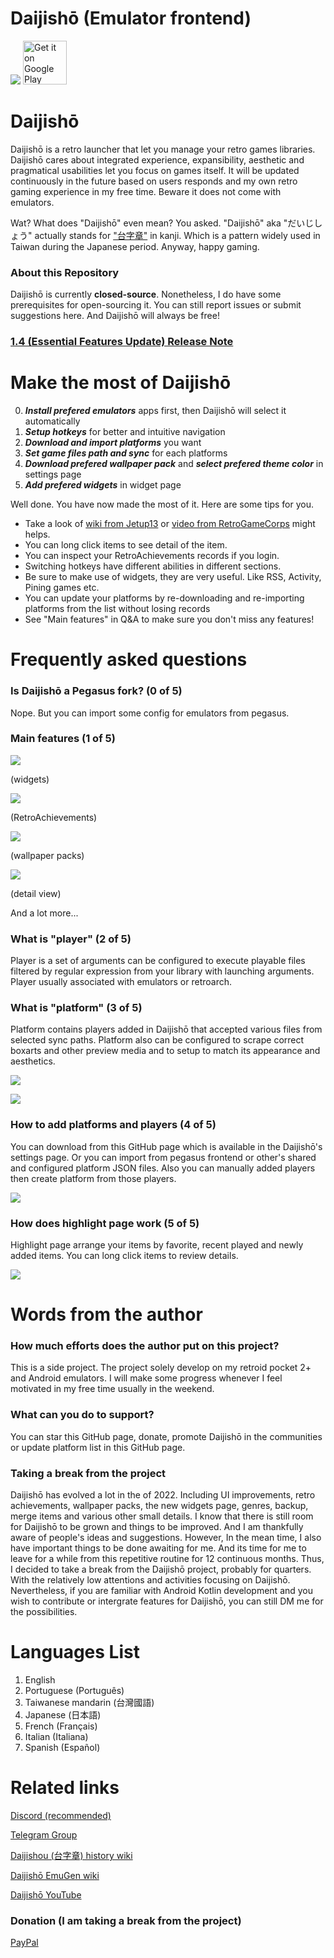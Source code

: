 # Daijishō (Emulator frontend)
![](/imgs/cover.png)
<a href='https://play.google.com/store/apps/details?id=com.magneticchen.daijishou'><img alt='Get it on Google Play' src='https://cdn.rawgit.com/steverichey/google-play-badge-svg/master/img/en_get.svg' height='70px'/></a>

# Daijishō
Daijishō is a retro launcher that let you manage your retro games libraries. Daijishō cares about integrated experience, expansibility, aesthetic and pragmatical usabilities let you focus on games itself. It will be updated continuously in the future based on users responds and my own retro gaming experience in my free time. Beware it does not come with emulators.

Wat? What does "Daijishō" even mean? You asked. "Daijishō" aka "だいじしょう" actually stands for ["台字章"](https://zh.wikipedia.org/wiki/%E8%87%BA%E7%81%A3%E7%B8%BD%E7%9D%A3%E5%BA%9C%E6%96%87%E5%AE%98%E6%9C%8D%E8%A3%9D) in kanji. Which is a pattern widely used in Taiwan during the Japanese period. Anyway, happy gaming.

### About this Repository
Daijishō is currently **closed-source**. Nonetheless, I do have some prerequisites for open-sourcing it. You can still report issues or submit suggestions here. And Daijishō will always be free!

<!-- ### What's next? (1.4) (Planned to start working on it in 2023)
 - Items set (Merge discs and regions)
 - [Backup](/imgs/1_4_backup.png) and [restore](/imgs/1_4_restore.png) options
 - [Wallpaper](/imgs/1_4_wallpaper.png)
 - Better [settings](/imgs/1_4_settings.png) page and [logger](/imgs/1_4_logger.png) for debugging and [DSESS](/DSESS.md)
 - New [simplified](/imgs/1_4_platforms.png) and [synchronization](/imgs/1_4_synchronization.png) UIs
 - And more... -->
 ### [1.4 (Essential Features Update) Release Note](/release-notes/1_4_release_note.md)


# Make the most of Daijishō
 0. ***Install prefered emulators*** apps first, then Daijishō will select it automatically
 1. ***Setup hotkeys*** for better and intuitive navigation
 2. ***Download and import platforms*** you want
 3. ***Set game files path and sync*** for each platforms
 4. ***Download prefered wallpaper pack*** and ***select prefered theme color*** in settings page
 5. ***Add prefered widgets*** in widget page

Well done. You have now made the most of it. Here are some tips for you.
 - Take a look of [wiki from Jetup13](https://github.com/Jetup13/Retroid-Pocket-2-Plus-Wiki/wiki/Front-Ends#daijishou) or [video from RetroGameCorps](https://www.youtube.com/watch?v=l-AhfEGuMao) might helps.
 - You can long click items to see detail of the item.
 - You can inspect your RetroAchievements records if you login.
 - Switching hotkeys have different abilities in different sections.
 - Be sure to make use of widgets, they are very useful. Like RSS, Activity, Pining games etc.
 - You can update your platforms by re-downloading and re-importing platforms from the list without losing records
 - See "Main features" in Q&A to make sure you don't miss any features!

# Frequently asked questions
### Is Daijishō a Pegasus fork? (0 of 5)
Nope. But you can import some config for emulators from pegasus.

### Main features (1 of 5)
<!-- Daijishō also allow you to: -->
 <!-- - manage apps
 - search items
 - download wallpaper packs
 - RetroAchievements
 - hotkeys
 - theme-colors
 - video background
 - detail view by long click
 - suggest similar items for item
 - widgets page (with widgets of activities, random, pin and play etc.)
 - sound effects.
 - RSS Feed -->

![](/release-notes/1_4_release_note/appearance_wallpaper.png)

(widgets)

![](/imgs/achievement_5.png)

(RetroAchievements)

![](/imgs/platform_wallpapers_pack_2.png)

(wallpaper packs)

![](/release-notes/1_4_release_note/appearance_general.png)

(detail view)

And a lot more...

### What is "player" (2 of 5)
Player is a set of arguments can be configured to execute playable files filtered by regular expression from your library with launching arguments. Player usually associated with emulators or retroarch.

### What is "platform" (3 of 5)
Platform contains players added in Daijishō that accepted various files from selected sync paths. Platform also can be configured to scrape correct boxarts and other preview media and to setup to match its appearance and aesthetics.

![](/release-notes/1_4_release_note/appearance_general_2.png)

![](/imgs/platform_library.png)

### How to add platforms and players (4 of 5)
You can download from this GitHub page which is available in the Daijishō's settings page. Or you can import from pegasus frontend or other's shared and configured platform JSON files. Also you can manually added players then create platform from those players.

![](/imgs/download_platforms.png)

### How does highlight page work (5 of 5)
Highlight page arrange your items by favorite, recent played and newly added items. You can long click items to review details.

![](/imgs/highlight.png)


# Words from the author
### How much efforts does the author put on this project?
This is a side project. The project solely develop on my retroid pocket 2+ and Android emulators. I will make some progress whenever I feel motivated in my free time usually in the weekend.

### What can you do to support?
You can star this GitHub page, donate, promote Daijishō in the communities or update platform list in this GitHub page.
<!-- You can star this GitHub page, donate, promote Daijishō in the communities, summit your problems and ideas or update platform list in this GitHub page. -->

### Taking a break from the project
Daijishō has evolved a lot in the of 2022. Including UI improvements, retro achievements, wallpaper packs, the new widgets page, genres, backup, merge items and various other small details. I know that there is still room for Daijishō to be grown and things to be improved. And I am thankfully aware of people's ideas and suggestions. However, In the mean time, I also have important things to be done awaiting for me. And its time for me to leave for a while from this repetitive routine for 12 continuous months. Thus, I decided to take a break from the Daijishō project, probably for quarters. With the relatively low attentions and activities focusing on Daijishō. Nevertheless, if you are familiar with Android Kotlin development and you wish to contribute or intergrate features for Daijishō, you can still DM me for the possibilities.

<!-- # TODO (Might or might not)
 - Localization
 - Android platform
 - Better GDI format support
 - Background music
 - Sync all platforms -->
 <!-- - Merge disks -->
 <!-- - Hide games -->

# Languages List
1. English
2. Portuguese (Português)
3. Taiwanese mandarin (台灣國語)
4. Japanese (日本語)
5. French (Français)
6. Italian (Italiana)
7. Spanish (Español)

# Related links
 <!-- [Google Play Store](https://play.google.com/store/apps/details?id=com.magneticchen.daijishou) -->
 [Discord (recommended)](https://discord.com/invite/nJbxdT3QQE)

 [Telegram Group](https://t.me/daijishou)

 [Daijishou (台字章) history wiki](https://zh.wikipedia.org/wiki/%E8%87%BA%E7%81%A3%E7%B8%BD%E7%9D%A3%E5%BA%9C%E6%96%87%E5%AE%98%E6%9C%8D%E8%A3%9D)

 [Daijishō EmuGen wiki](https://emulation.gametechwiki.com/index.php/Daijish%C5%8D)

 [Daijishō YouTube](https://www.youtube.com/channel/UCLdTuA-K8bw4zLczwWwxEaA/featured)

 ### Donation (I am taking a break from the project)
 [PayPal](https://paypal.me/magneticchen)

 <!-- [Patreon](https://www.patreon.com/magneticchen) -->
